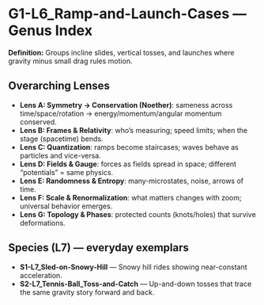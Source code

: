 # G1-L6_Ramp-and-Launch-Cases — Genus Index
**Definition:** Groups incline slides, vertical tosses, and launches where gravity minus small drag rules motion.

## Overarching Lenses

- **Lens A: Symmetry -> Conservation (Noether)**: sameness across time/space/rotation → energy/momentum/angular momentum conserved.
- **Lens B: Frames & Relativity**: who’s measuring; speed limits; when the stage (spacetime) bends.
- **Lens C: Quantization**: ramps become staircases; waves behave as particles and vice-versa.
- **Lens D: Fields & Gauge**: forces as fields spread in space; different “potentials” = same physics.
- **Lens E: Randomness & Entropy**: many-microstates, noise, arrows of time.
- **Lens F: Scale & Renormalization**: what matters changes with zoom; universal behavior emerges.
- **Lens G: Topology & Phases**: protected counts (knots/holes) that survive deformations.

## Species (L7) — everyday exemplars
- **S1-L7_Sled-on-Snowy-Hill** — Snowy hill rides showing near-constant acceleration.
- **S2-L7_Tennis-Ball_Toss-and-Catch** — Up-and-down tosses that trace the same gravity story forward and back.
